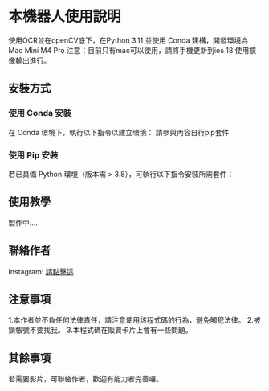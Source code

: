 # 本機器人使用說明

使用OCR並在openCV底下，在Python 3.11 並使用 Conda 建構，開發環境為 Mac Mini M4 Pro
注意：目前只有mac可以使用，請將手機更新到ios 18 使用鏡像輸出進行。

## 安裝方式

### 使用 Conda 安裝

在 Conda 環境下，執行以下指令以建立環境：
請參與內容自行pip套件

### 使用 Pip 安裝

若已具備 Python 環境（版本需 > 3.8），可執行以下指令安裝所需套件：

## 使用教學

製作中....

## 聯絡作者

Instagram: [請點擊這](https://www.instagram.com/junyan_0826/)

## 注意事項

1.本作者並不負任何法律責任，請注意使用該程式碼的行為，避免觸犯法律。
2.被鎖帳號不要找我。
3.本程式碼在販賣卡片上會有一些問題。

## 其餘事項

若需要影片，可聯絡作者，歡迎有能力者完善囉。
